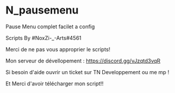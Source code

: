 # N_pausemenu
Pause Menu complet facilet a config

Scripts By #NoxZi-_-Arts#4561

Merci de ne pas vous approprier le scripts!

Mon serveur de dévellopement : https://discord.gg/vJzqtd3vqR

Si besoin d'aide ouvrir un ticket sur TN Developpement ou me mp !

Et Merci d'avoir télécharger mon script!!

